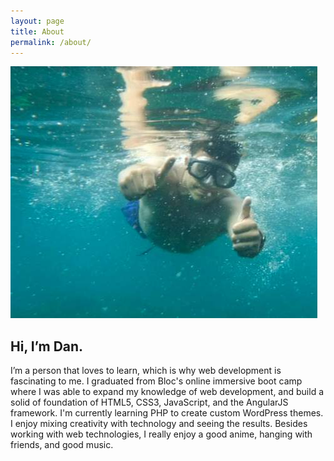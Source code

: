 ```yaml
---
layout: page
title: About
permalink: /about/
---
```




<div class="about">
    <img src="/img/dan.jpg">
    <h2>Hi, I’m Dan.</h2> 
    <p>I’m a person that loves to learn, which is why web development is fascinating to me. I graduated from Bloc's online immersive boot camp where I was able to expand my knowledge of web development, and build a solid of foundation of HTML5, CSS3, JavaScript, and the AngularJS framework. I'm currently learning PHP to create custom WordPress themes. I enjoy mixing creativity with technology and seeing the results. 
    Besides working with web technologies, I really enjoy a good anime, hanging with friends, and good music.</p>
</div>

